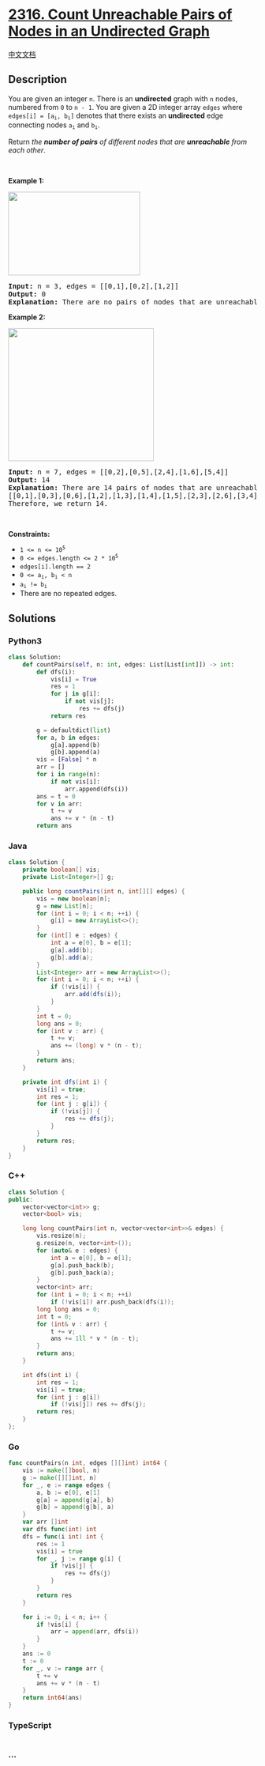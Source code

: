 # [2316. Count Unreachable Pairs of Nodes in an Undirected Graph](https://leetcode.com/problems/count-unreachable-pairs-of-nodes-in-an-undirected-graph)

[中文文档](/solution/2300-2399/2316.Count%20Unreachable%20Pairs%20of%20Nodes%20in%20an%20Undirected%20Graph/README.md)

## Description

<p>You are given an integer <code>n</code>. There is an <strong>undirected</strong> graph with <code>n</code> nodes, numbered from <code>0</code> to <code>n - 1</code>. You are given a 2D integer array <code>edges</code> where <code>edges[i] = [a<sub>i</sub>, b<sub>i</sub>]</code> denotes that there exists an <strong>undirected</strong> edge connecting nodes <code>a<sub>i</sub></code> and <code>b<sub>i</sub></code>.</p>

<p>Return <em>the <strong>number of pairs</strong> of different nodes that are <strong>unreachable</strong> from each other</em>.</p>

<p>&nbsp;</p>
<p><strong class="example">Example 1:</strong></p>
<img alt="" src="https://fastly.jsdelivr.net/gh/doocs/leetcode@main/solution/2300-2399/2316.Count%20Unreachable%20Pairs%20of%20Nodes%20in%20an%20Undirected%20Graph/images/tc-3.png" style="width: 267px; height: 169px;" />
<pre>
<strong>Input:</strong> n = 3, edges = [[0,1],[0,2],[1,2]]
<strong>Output:</strong> 0
<strong>Explanation:</strong> There are no pairs of nodes that are unreachable from each other. Therefore, we return 0.
</pre>

<p><strong class="example">Example 2:</strong></p>
<img alt="" src="https://fastly.jsdelivr.net/gh/doocs/leetcode@main/solution/2300-2399/2316.Count%20Unreachable%20Pairs%20of%20Nodes%20in%20an%20Undirected%20Graph/images/tc-2.png" style="width: 295px; height: 269px;" />
<pre>
<strong>Input:</strong> n = 7, edges = [[0,2],[0,5],[2,4],[1,6],[5,4]]
<strong>Output:</strong> 14
<strong>Explanation:</strong> There are 14 pairs of nodes that are unreachable from each other:
[[0,1],[0,3],[0,6],[1,2],[1,3],[1,4],[1,5],[2,3],[2,6],[3,4],[3,5],[3,6],[4,6],[5,6]].
Therefore, we return 14.
</pre>

<p>&nbsp;</p>
<p><strong>Constraints:</strong></p>

<ul>
	<li><code>1 &lt;= n &lt;= 10<sup>5</sup></code></li>
	<li><code>0 &lt;= edges.length &lt;= 2 * 10<sup>5</sup></code></li>
	<li><code>edges[i].length == 2</code></li>
	<li><code>0 &lt;= a<sub>i</sub>, b<sub>i</sub> &lt; n</code></li>
	<li><code>a<sub>i</sub> != b<sub>i</sub></code></li>
	<li>There are no repeated edges.</li>
</ul>

## Solutions

<!-- tabs:start -->

### **Python3**

```python
class Solution:
    def countPairs(self, n: int, edges: List[List[int]]) -> int:
        def dfs(i):
            vis[i] = True
            res = 1
            for j in g[i]:
                if not vis[j]:
                    res += dfs(j)
            return res

        g = defaultdict(list)
        for a, b in edges:
            g[a].append(b)
            g[b].append(a)
        vis = [False] * n
        arr = []
        for i in range(n):
            if not vis[i]:
                arr.append(dfs(i))
        ans = t = 0
        for v in arr:
            t += v
            ans += v * (n - t)
        return ans
```

### **Java**

```java
class Solution {
    private boolean[] vis;
    private List<Integer>[] g;

    public long countPairs(int n, int[][] edges) {
        vis = new boolean[n];
        g = new List[n];
        for (int i = 0; i < n; ++i) {
            g[i] = new ArrayList<>();
        }
        for (int[] e : edges) {
            int a = e[0], b = e[1];
            g[a].add(b);
            g[b].add(a);
        }
        List<Integer> arr = new ArrayList<>();
        for (int i = 0; i < n; ++i) {
            if (!vis[i]) {
                arr.add(dfs(i));
            }
        }
        int t = 0;
        long ans = 0;
        for (int v : arr) {
            t += v;
            ans += (long) v * (n - t);
        }
        return ans;
    }

    private int dfs(int i) {
        vis[i] = true;
        int res = 1;
        for (int j : g[i]) {
            if (!vis[j]) {
                res += dfs(j);
            }
        }
        return res;
    }
}
```

### **C++**

```cpp
class Solution {
public:
    vector<vector<int>> g;
    vector<bool> vis;

    long long countPairs(int n, vector<vector<int>>& edges) {
        vis.resize(n);
        g.resize(n, vector<int>());
        for (auto& e : edges) {
            int a = e[0], b = e[1];
            g[a].push_back(b);
            g[b].push_back(a);
        }
        vector<int> arr;
        for (int i = 0; i < n; ++i)
            if (!vis[i]) arr.push_back(dfs(i));
        long long ans = 0;
        int t = 0;
        for (int& v : arr) {
            t += v;
            ans += 1ll * v * (n - t);
        }
        return ans;
    }

    int dfs(int i) {
        int res = 1;
        vis[i] = true;
        for (int j : g[i])
            if (!vis[j]) res += dfs(j);
        return res;
    }
};
```

### **Go**

```go
func countPairs(n int, edges [][]int) int64 {
	vis := make([]bool, n)
	g := make([][]int, n)
	for _, e := range edges {
		a, b := e[0], e[1]
		g[a] = append(g[a], b)
		g[b] = append(g[b], a)
	}
	var arr []int
	var dfs func(int) int
	dfs = func(i int) int {
		res := 1
		vis[i] = true
		for _, j := range g[i] {
			if !vis[j] {
				res += dfs(j)
			}
		}
		return res
	}

	for i := 0; i < n; i++ {
		if !vis[i] {
			arr = append(arr, dfs(i))
		}
	}
	ans := 0
	t := 0
	for _, v := range arr {
		t += v
		ans += v * (n - t)
	}
	return int64(ans)
}
```

### **TypeScript**

```ts

```

### **...**

```

```

<!-- tabs:end -->
